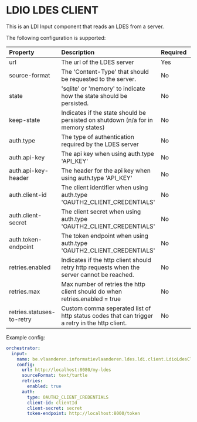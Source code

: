 # LDIO LDES CLIENT
This is an LDI Input component that reads an LDES from a server.

The following configuration is supported:

| Property                  | Description                                                                                   | Required | Default             | Example                       | Supported values                                              |
|:--------------------------|:----------------------------------------------------------------------------------------------|:---------|:--------------------|:------------------------------|:--------------------------------------------------------------|
| url                       | The url of the LDES server                                                                    | Yes      | N/A                 | http://localhost:8080/my-ldes | HTTP and HTTPS urls                                           |
| source-format             | The 'Content-Type' that should be requested to the server.                                    | No       | application/ld+json | application/n-quads           | Any type supported by [Apache Jena](https://jena.apache.org/) |
| state                     | 'sqlite' or 'memory' to indicate how the state should be persisted.                           | No       | memory              | sqlite                        | 'sqlite' or 'memory'                                          |
| keep-state                | Indicates if the state should be persisted on shutdown (n/a for in memory states)             | No       | false               | false                         | true or false                                                 |
| auth.type                 | The type of authentication required by the LDES server                                        | No       | NO_AUTH             | OAUTH2_CLIENT_CREDENTIALS     | NO_AUTH, API_KEY or OAUTH2_CLIENT_CREDENTIALS                 |
| auth.api-key              | The api key when using auth.type 'API_KEY'                                                    | No       | N/A                 | myKey                         | String                                                        |
| auth.api-key-header       | The header for the api key when using auth.type 'API_KEY'                                     | No       | X-API-KEY           | X-API-KEY                     | String                                                        |
| auth.client-id            | The client identifier when using auth.type 'OAUTH2_CLIENT_CREDENTIALS'                        | No       | N/A                 | myId                          | String                                                        |
| auth.client-secret        | The client secret when using auth.type 'OAUTH2_CLIENT_CREDENTIALS'                            | No       | N/A                 | mySecret                      | String                                                        |
| auth.token-endpoint       | The token endpoint when using auth.type 'OAUTH2_CLIENT_CREDENTIALS'                           | No       | N/A                 | http://localhost:8000/token   | HTTP and HTTPS urls                                           |
| retries.enabled           | Indicates if the http client should retry http requests when the server cannot be reached.    | No       | true                | true                          | true or false                                                 |
| retries.max               | Max number of retries the http client should do when retries.enabled = true                   | No       | 5                   | 100                           | Integer                                                       |
| retries.statuses-to-retry | Custom comma seperated list of http status codes that can trigger a retry in the http client. | No       | N/A                 | 410,451                       | Comma seperated list of Integers                              |

Example config:

```yaml
orchestrator:
  input:
    name: be.vlaanderen.informatievlaanderen.ldes.ldi.client.LdioLdesClient
    config:
      url: http://localhost:8080/my-ldes
      sourceFormat: text/turtle
      retries:
        enabled: true
      auth:
        type: OAUTH2_CLIENT_CREDENTIALS
        client-id: clientId
        client-secret: secret
        token-endpoint: http://localhost:8000/token
```